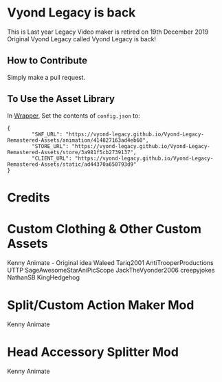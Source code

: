 # Vyond Legacy is back
This is Last year Legacy Video maker is retired on 19th December 2019 Original Vyond Legacy called
Vyond Legacy is back!
## How to Contribute
Simply make a pull request.

## To Use the Asset Library
In [Wrapper](https://github.com/GoAnimate-Wrapper/GoAnimate-Wrapper), Set the contents of `config.json` to:
```
{
        "SWF_URL": "https://vyond-legacy.github.io/Vyond-Legacy-Remastered-Assets/animation/414827163ad4eb60",
        "STORE_URL": "https://vyond-legacy.github.io/Vyond-Legacy-Remastered-Assets/store/3a981f5cb2739137",
        "CLIENT_URL": "https://vyond-legacy.github.io/Vyond-Legacy-Remastered-Assets/static/ad44370a650793d9"
}
```

# Credits

# Custom Clothing & Other Custom Assets 
Kenny Animate - Original idea
Waleed Tariq2001
AntiTrooperProductions UTTP
SageAwesomeStarAniPicScope
JackTheVyonder2006
creepyjokes
NathanSB
KingHedgehog


# Split/Custom Action Maker Mod 
Kenny Animate

# Head Accessory Splitter Mod 
Kenny Animate
